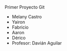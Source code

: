 Primer Proyecto Git
* Melany Castro
* Yairon
* Fabricio
* Aaron
* Dérico
* Profesor: Davián Aguilar
